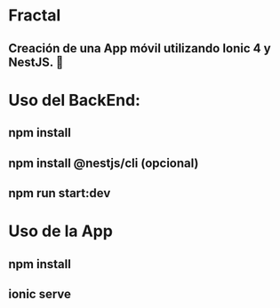 # Fractal
## Creación de una App móvil utilizando Ionic 4 y NestJS. 🍪

# Uso del BackEnd:
## npm install
## npm install @nestjs/cli (opcional)
## npm run start:dev

# Uso de la App
## npm install
## ionic serve